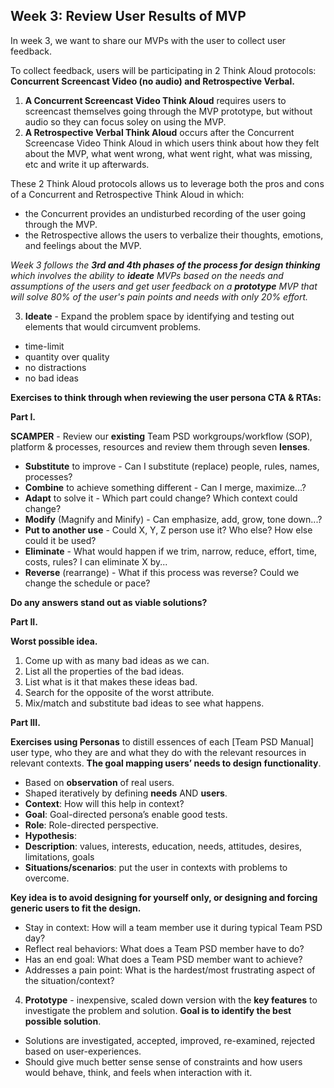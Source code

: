 ## Week 3: Review User Results of MVP

In week 3, we want to share our MVPs with the user to collect user feedback.

To collect feedback, users will be participating in 2 Think Aloud protocols: **Concurrent Screencast Video (no audio) and Retrospective Verbal.**

1.  **A Concurrent Screencast Video Think Aloud** requires users to screencast themselves going through the MVP prototype, but without audio so they can focus soley on using the MVP.
2.  **A Retrospective Verbal Think Aloud** occurs after the Concurrent Screencase Video Think Aloud in which users think about how they felt about the MVP, what went wrong, what went right, what was missing, etc and write it up afterwards.

These 2 Think Aloud protocols allows us to leverage both the pros and cons of a Concurrent and Retrospective Think Aloud in which:

- the Concurrent provides an undisturbed recording of the user going through the MVP.
- the Retrospective allows the users to verbalize their thoughts, emotions, and feelings about the MVP.

*Week 3 follows the **3rd and 4th phases of the process for design thinking** which involves the ability to **ideate** MVPs
based on the needs and assumptions of the users and get user feedback on a **prototype** MVP that will solve 80% of the user's 
pain points and needs with only 20% effort.*

3. **Ideate** - Expand the problem space by identifying and testing out elements that would circumvent problems.

- time-limit
- quantity over quality
- no distractions
- no bad ideas

**Exercises to think through when reviewing the user persona CTA & RTAs:**

**Part I.**

**SCAMPER** - Review our **existing** Team PSD workgroups/workflow (SOP), platform & processes, resources and review them through seven **lenses**.

- **Substitute** to improve - Can I substitute (replace) people, rules, names, processes?
- **Combine** to achieve something different - Can I merge, maximize...?
- **Adapt** to solve it - Which part could change? Which context could change?
- **Modify** (Magnify and Minify) - Can emphasize, add, grow, tone down...?
- **Put to another use** - Could X, Y, Z person use it? Who else? How else could it be used?
- **Eliminate** - What would happen if we trim, narrow, reduce, effort, time, costs, rules? I can eliminate X by...
- **Reverse** (rearrange) - What if this process was reverse? Could we change the schedule or pace?

**Do any answers stand out as viable solutions?**

**Part II.**

**Worst possible idea.**

1. Come up with as many bad ideas as we can.
2. List all the properties of the bad ideas.
3. List what is it that makes these ideas bad.
4. Search for the opposite of the worst attribute.
5. Mix/match and substitute bad ideas to see what happens.

**Part III.**

**Exercises using Personas** to distill essences of each [Team PSD Manual] user type, who they are and what they do with the relevant resources in relevant contexts. **The goal mapping usersʼ needs to design functionality**.

- Based on **observation** of real users.
- Shaped iteratively by defining **needs** AND **users**.
- **Context**: How will this help in context?
- **Goal**: Goal-directed personaʼs enable good tests.
- **Role**: Role-directed perspective.
- **Hypothesis**:
- **Description**: values, interests, education, needs, attitudes, desires, limitations, goals
- **Situations/scenarios**: put the user in contexts with problems to overcome.

**Key idea is to avoid designing for yourself only, or designing and forcing generic users to fit the design.**

- Stay in context: How will a team member use it during typical Team PSD day?
- Reflect real behaviors: What does a Team PSD member have to do?
- Has an end goal: What does a Team PSD member want to achieve?
- Addresses a pain point: What is the hardest/most frustrating aspect of the situation/context?


4. **Prototype** - inexpensive, scaled down version with the **key features** to investigate the problem and solution. **Goal is to identify the best possible solution**.

- Solutions are investigated, accepted, improved, re-examined, rejected based on user-experiences.
- Should give much better sense sense of constraints and how users would behave, think, and feels when interaction with it.
